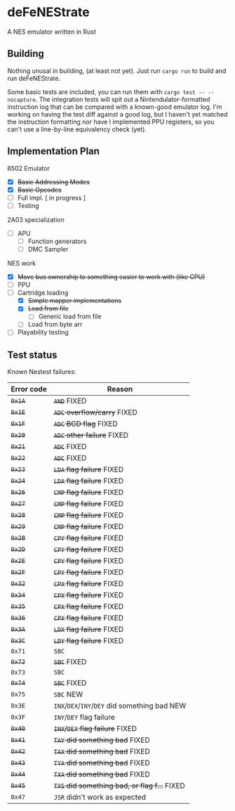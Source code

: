 # deFeNEStrate

A NES emulator written in Rust

## Building

Nothing unusal in building, (at least not yet). Just run `cargo run` to build
and run deFeNEStrate.

Some basic tests are included, you can run them with `cargo test -- --nocapture`.
The integration tests will spit out a Nintendulator-formatted instruction log
that can be compared with a known-good emulator log. I'm working on having the
test diff against a good log, but I haven't yet matched the instruction
formatting nor have I implemented PPU registers, so you can't use a line-by-line
equivalency check (yet).

## Implementation Plan

6502 Emulator
 - [x] ~~Basic Addressing Modes~~
 - [x] ~~Basic Opcodes~~
 - [ ] Full impl. [ in progress ]
 - [ ] Testing

2A03 specialization
 - [ ] APU
   - [ ] Function generators
   - [ ] DMC Sampler

NES work
 - [x] ~~Move bus ownership to something easier to work with (like CPU)~~
 - [ ] PPU
 - [ ] Cartridge loading
   - [x] ~~Simple mapper implementations~~
   - [x] ~~Load from file~~
     - [ ] Generic load from file
   - [ ] Load from byte arr
 - [ ] Playability testing

## Test status

Known Nestest failures:

| Error code  | Reason                                          |
|-------------|-------------------------------------------------|
| ~~`0x1A`~~  | ~~`AND`~~ FIXED                                 |
| ~~`0x1E`~~  | ~~`ADC` overflow/carry~~ FIXED                  |
| ~~`0x1F`~~  | ~~`ADC` BCD flag~~ FIXED                        |
| ~~`0x20`~~  | ~~`ADC` other failure~~ FIXED                   |
| ~~`0x21`~~  | ~~`ADC`~~ FIXED                                 |
| ~~`0x22`~~  | ~~`ADC`~~ FIXED                                 |
| ~~`0x23`~~  | ~~`LDA` flag failure~~ FIXED                    |
| ~~`0x24`~~  | ~~`LDA` flag failure~~ FIXED                    |
| ~~`0x26`~~  | ~~`CMP` flag failure~~ FIXED                    |
| ~~`0x27`~~  | ~~`CMP` flag failure~~ FIXED                    |
| ~~`0x28`~~  | ~~`CMP` flag failure~~ FIXED                    |
| ~~`0x29`~~  | ~~`CMP` flag failure~~ FIXED                    |
| ~~`0x2B`~~  | ~~`CPY` flag failure~~ FIXED                    |
| ~~`0x2D`~~  | ~~`CPY` flag failure~~ FIXED                    |
| ~~`0x2E`~~  | ~~`CPY` flag failure~~ FIXED                    |
| ~~`0x2F`~~  | ~~`CPY` flag failure~~ FIXED                    |
| ~~`0x32`~~  | ~~`CPX` flag failure~~ FIXED                    |
| ~~`0x34`~~  | ~~`CPX` flag failure~~ FIXED                    |
| ~~`0x35`~~  | ~~`CPX` flag failure~~ FIXED                    |
| ~~`0x36`~~  | ~~`CPX` flag failure~~ FIXED                    |
| ~~`0x3A`~~  | ~~`LDX` flag failure~~ FIXED                    |
| ~~`0x3C`~~  | ~~`LDY` flag failure~~ FIXED                    |
| `0x71`      | `SBC`                                           |
| ~~`0x72`~~  | ~~`SBC`~~ FIXED                                 |
| `0x73`      | `SBC`                                           |
| ~~`0x74`~~  | ~~`SBC`~~ FIXED                                 |
| `0x75`      | `SBC` NEW                                       |
| `0x3E`      | `INX`/`DEX`/`INY`/`DEY` did something bad NEW   |
| `0x3F`      | `INY`/`DEY` flag failure                        |
| ~~`0x40`~~  | ~~`INX`/`DEX` flag failure~~ FIXED              |
| ~~`0x41`~~  | ~~`TAY` did something bad~~ FIXED               |
| ~~`0x42`~~  | ~~`TAX` did something bad~~ FIXED               |
| ~~`0x43`~~  | ~~`TYA` did something bad~~ FIXED               |
| ~~`0x44`~~  | ~~`TXA` did something bad~~ FIXED               |
| ~~`0x45`~~  | ~~`TXS` did something bad, or flag f...~~ FIXED |
| `0x47`      | `JSR` didn't work as expected                   |

